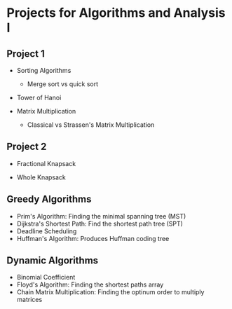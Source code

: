 # Projects for Algorithms and Analysis I

## Project 1

- Sorting Algorithms

  - Merge sort vs quick sort

- Tower of Hanoi

- Matrix Multiplication
  - Classical vs Strassen's Matrix Multiplication

## Project 2

- Fractional Knapsack

- Whole Knapsack

## Greedy Algorithms

- Prim's Algorithm: Finding the minimal spanning tree (MST)
- Dijkstra's Shortest Path: Find the shortest path tree (SPT)
- Deadline Scheduling
- Huffman's Algorithm: Produces Huffman coding tree

## Dynamic Algorithms

- Binomial Coefficient
- Floyd's Algorithm: Finding the shortest paths array
- Chain Matrix Multiplication: Finding the optinum order to multiply matrices

